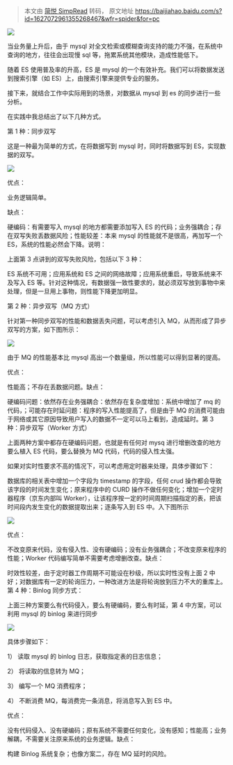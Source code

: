 > 本文由 [简悦 SimpRead](http://ksria.com/simpread/) 转码， 原文地址 https://baijiahao.baidu.com/s?id=1627072961355268467&wfr=spider&for=pc

![](https://pics4.baidu.com/feed/9c16fdfaaf51f3de6356a80a8b45871b3b297923.jpeg?token=30e9a346c5e12ce3e5b5d95dd6503d73&s=7BA43162CBF0588200582052000010B2)

当业务量上升后，由于 mysql 对全文检索或模糊查询支持的能力不强，在系统中查询的地方，往往会出现慢 sql 等，拖累系统其他模块，造成性能低下。

随着 ES 使用普及率的升高，ES 是 mysql 的一个有效补充。我们可以将数据发送到搜索引擎（如 ES）上，由搜索引擎来提供专业的服务。

接下来，就结合工作中实际用到的场景，对数据从 mysql 到 es 的同步进行一些分析。

在实践中我总结出了以下几种方式。

第 1 种：同步双写

这是一种最为简单的方式，在将数据写到 mysql 时，同时将数据写到 ES，实现数据的双写。

![](https://pics3.baidu.com/feed/9825bc315c6034a8cea9fafdd5b83e50082376b6.jpeg?token=94cf91b180e52916904dbfff2b367fbc&s=E8223A726560771386471CD80200D0B8)

优点：

业务逻辑简单。

缺点：

硬编码：有需要写入 mysql 的地方都需要添加写入 ES 的代码；业务强耦合；存在双写失败丢数据风险；性能较差：本来 mysql 的性能就不是很高，再加写一个 ES，系统的性能必然会下降。说明：

上面第 3 点讲到的双写失败风险，包括以下 3 种：

ES 系统不可用；应用系统和 ES 之间的网络故障；应用系统重启，导致系统来不及写入 ES 等。针对这种情况，有数据强一致性要求的，就必须双写放到事物中来处理，但是一旦用上事物，则性能下降更加明显。

第 2 种：异步双写（MQ 方式）

针对第一种同步双写的性能和数据丢失问题，可以考虑引入 MQ，从而形成了异步双写的方案，如下图所示：

![](https://pics2.baidu.com/feed/1b4c510fd9f9d72a0833770cca815f30359bbbff.jpeg?token=0f3b4d36c5fa055f7c1a930dd59779fc&s=C8223A728920D2037879C9CD0200D0B0)

由于 MQ 的性能基本比 mysql 高出一个数量级，所以性能可以得到显著的提高。

优点：

性能高；不存在丢数据问题。缺点：

硬编码问题：依然存在业务强耦合：依然存在复杂度增加：系统中增加了 mq 的代码，；可能存在时延问题：程序的写入性能提高了，但是由于 MQ 的消费可能由于网络或其它原因导致用户写入的数据不一定可以马上看到，造成延时。第 3 种：异步双写（Worker 方式）

上面两种方案中都存在硬编码问题，也就是有任何对 mysq 进行增删改查的地方要么植入 ES 代码，要么替换为 MQ 代码，代码的侵入性太强。

如果对实时性要求不高的情况下，可以考虑用定时器来处理，具体步骤如下：

数据库的相关表中增加一个字段为 timestamp 的字段，任何 crud 操作都会导致该字段的时间发生变化；原来程序中的 CURD 操作不做任何变化；增加一个定时器程序（京东内部叫 Worker），让该程序按一定的时间周期扫描指定的表，把该时间段内发生变化的数据提取出来；逐条写入到 ES 中。入下图所示

![](https://pics2.baidu.com/feed/a1ec08fa513d269706d003414b50c5ff4216d8de.jpeg?token=107b2f1efc3a4c0e00cbc9a3478272cd&s=E8223E720D20560B14D8E4C9020030BB)

优点：

不改变原来代码，没有侵入性、没有硬编码；没有业务强耦合；不改变原来程序的性能；Worker 代码编写简单不需要考虑增删改查。缺点：

时效性较差，由于定时器工作周期不可能设在秒级，所以实时性没有上面 2 中好；对数据库有一定的轮询压力，一种改进方法是将轮询放到压力不大的重库上。第 4 种：Binlog 同步方式：

上面三种方案要么有代码侵入，要么有硬编码，要么有时延，第 4 中方案，可以利用 mysql 的 binlog 来进行同步

![](https://pics2.baidu.com/feed/d833c895d143ad4bda943fb39ca92daba50f06bd.jpeg?token=b30bbc62ba2d74062fcd4f755457b078&s=E8223C724175538A13E5E4C60200E0BB)

具体步骤如下：

1） 读取 mysql 的 binlog 日志，获取指定表的日志信息；

2） 将读取的信息转为 MQ；

3） 编写一个 MQ 消费程序；

4） 不断消费 MQ，每消费完一条消息，将消息写入到 ES 中。

优点：

没有代码侵入、没有硬编码；原有系统不需要任何变化，没有感知；性能高；业务解耦，不需要关注原来系统的业务逻辑。缺点：

构建 Binlog 系统复杂；也像方案二，存在 MQ 延时的风险。